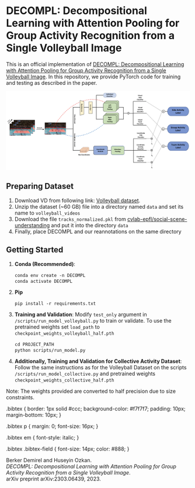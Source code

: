 # DECOMPL: Decompositional Learning with Attention Pooling for Group Activity Recognition from a Single Volleyball Image

This is an official implementation of [DECOMPL: Decompositional Learning with Attention Pooling for Group Activity Recognition from a Single Volleyball Image](https://arxiv.org/abs/2303.06439). In this repository, we provide PyTorch code for training and testing as described in the paper. 

![](./figures/model_figure.png)

## Preparing Dataset

1. Download VD from following link: [Volleyball dataset](https://drive.google.com/drive/folders/1rmsrG1mgkwxOKhsr-QYoi9Ss92wQmCOS).
2. Unzip the dataset (~60 GB) file into a directory named `data` and set its name to `volleyball_videos`
3. Download the file `tracks_normalized.pkl` from [cvlab-epfl/social-scene-understanding](https://raw.githubusercontent.com/wjchaoGit/Group-Activity-Recognition/master/data/volleyball/tracks_normalized.pkl) and put it into the directory `data`
4. Finally, place DECOMPL and our reannotations on the same directory


## Getting Started
1. **Conda (Recommended)**: 
    ```shell
    conda env create -n DECOMPL
    conda activate DECOMPL
    ```

2. **Pip**
    ```shell
    pip install -r requirements.txt
    ```

3. **Training and Validation**: Modify `test_only` argument in `/scripts/run_model_volleyball.py` to train or validate. To use the pretrained weights set `load_path` to `checkpoint_weights_volleyball_half.pth`
    ```shell
    cd PROJECT_PATH 
    python scripts/run_model.py
    ```

4. **Additionally, Training and Validation for Collective Activity Dataset**: Follow the same instructions as for the Volleyball Dataset on the scripts `/scripts/run_model_collective.py` and pretrained weights `checkpoint_weights_collective_half.pth`

Note: The weights provided are converted to half precision due to size constraints.


.bibtex {
  border: 1px solid #ccc;
  background-color: #f7f7f7;
  padding: 10px;
  margin-bottom: 10px;
}

.bibtex p {
  margin: 0;
  font-size: 16px;
}

.bibtex em {
  font-style: italic;
}

.bibtex .bibtex-field {
  font-size: 14px;
  color: #888;
}


<div class="bibtex">
  <p>
    Berker Demirel and Huseyin Ozkan.
    <br>
    <em>DECOMPL: Decompositional Learning with Attention Pooling for Group Activity Recognition from a Single Volleyball Image</em>.
    <br>
    <span class="bibtex-field">arXiv preprint arXiv:2303.06439</span>, 2023.
  </p>
</div>